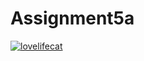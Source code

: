 # Assignment5a

[![lovelifecat](https://circleci.com/gh/lovelifecat/Assignment4a.svg?style=svg)](https://app.circleci.com/pipelines/github/lovelifecat/Assignment4a?branch=main&filter=all)
